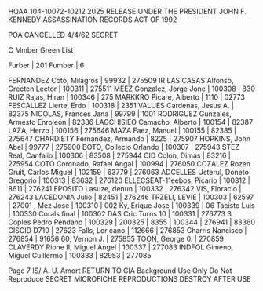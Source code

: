 HQAA
104-10072-10212
2025 RELEASE UNDER THE PRESIDENT JOHN F. KENNEDY ASSASSINATION RECORDS ACT OF 1992

POA CANCELLED
4/4/62
SECRET

C Mmber
Green List

Furber | 201
Fumber | 6

FERNANDEZ Coto, Milagros | 99932 | 275509
IR LAS CASAS Alfonso, Grecten Lector | 100311 | 275511
MEEZ Gonzalez, Jorge Jone | 100308 | 830
RUIZ Rajas, Hiran | 100346 | 275
MARKKRO Picare, Alberto | 1110 | 02773
FESCALLEZ Lierte, Erdo | 100318 | 2351
VALUES Cardenas, Jesus A. | 82375
NICOLAS, Frances Jana | 99799 | 1001
RODRIGUEZ Gunzales, Armesto Enroleon | 82386
LAGCHISIEO Camacho, Alberto | 100154 | 82387
LAZA, Herzo | 100156 | 275646
MAZA Faez, Manuel | 100155 | 82385 | 275647
CHARDIETY Fernandez, Armando | 8225 | 275907
HOPKINS, John Abel | 99777 | 275900
BOTO, Colleclo Orlando | 100307 | 275943
STEZ Real, Canfalio | 100306 | 83508 | 275944
CID Colon, Dimas | 83216 | 275954
COTO Coronado, Rafael Angal | 100994 | 276050
COZALEZ Rozen Gruit, Carlos Miguel | 102159 | 63779 | 276063
ADCELLES Usterul, Doneto Gregorio | 100313 | 83632 | 276120
ELLECSEAT-11eebos, Picario | 100312 | 8611 | 276241
EPOSITO Lasuze, denun | 100332 | 276342
VIS, Floracio | 276243
LACEDONIA Julio | 82451 | 276246
TRZELI, LEVIE | 100303 | 62597 | 27001
, Mez Jose | 100310 | 002
Ky, Erique Jose | 100339 | 06
Tacisto Luis | 100330
Corals final | 100302
DAS Cric Turns 10 | 100331 | 276773
3 Coples Pedro Pendano | 100329 | 200325 | 8355
| 100344 | 276941 | 83360
CISCID D710 | 27623
Falls, Lor cano | 112666 | 276853
Charris Nancisco | 276854 | 91656
60, Vernon J. | 275855
TOON, George 0. | 270859
CLAVERDY Rione II, Miguel Angel | 100337 | 277083
INDFOL Gimeno, Miguel Cuillermo | 100333 | 82953 | 277085

Page 7
IS/ A. U. Amort
RETURN TO CIA
Background Use Only
Do Not Reproduce
SECRET
MICROFICHE REPRODUCTIONS
DESTROY AFTER USE
